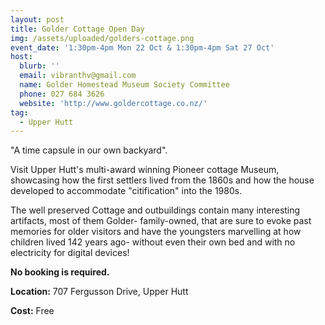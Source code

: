 ```yaml
---
layout: post
title: Golder Cottage Open Day
img: /assets/uploaded/golders-cottage.png
event_date: '1:30pm-4pm Mon 22 Oct & 1:30pm-4pm Sat 27 Oct'
host:
  blurb: ''
  email: vibranthv@gmail.com
  name: Golder Homestead Museum Society Committee
  phone: 027 684 3626
  website: 'http://www.goldercottage.co.nz/'
tag:
  - Upper Hutt
---
```

"A time capsule in our own backyard". 

Visit Upper Hutt's multi-award winning Pioneer cottage Museum, showcasing how the first settlers lived from the 1860s and how the house developed to accommodate "citification" into the 1980s. 

The well preserved Cottage and outbuildings contain many interesting artifacts, most of them Golder- family-owned,  that are sure to evoke past memories for older visitors and have the youngsters marvelling at how children lived 142 years ago- without even their own bed and with no electricity for digital devices! 

**No booking is required.**

**Location:** 707 Fergusson Drive, Upper Hutt

**Cost:** Free
